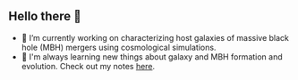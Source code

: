 ## Hello there 👋

- 🔭  I’m currently working on characterizing host galaxies of massive black hole (MBH) mergers using cosmological simulations.
- 🌱  I'm always learning new things about galaxy and MBH formation and evolution. Check out my notes [here](https://github.com/pranav-satheesh/Massive-black-holes-notes).

 
<!--
**pranav-satheesh/pranav-satheesh** is a ✨ _special_ ✨ repository because its `README.md` (this file) appears on your GitHub profile.

Here are some ideas to get you started:

- 🔭  I’m currently working on ...
- 🌱 I’m currently learning ...
- 👯 I’m looking to collaborate on ...
- 🤔 I’m looking for help with ...
- 💬 Ask me about ...
- 📫 How to reach me: ...
- 😄 Pronouns: ...
- ⚡ Fun fact: ...
-->
